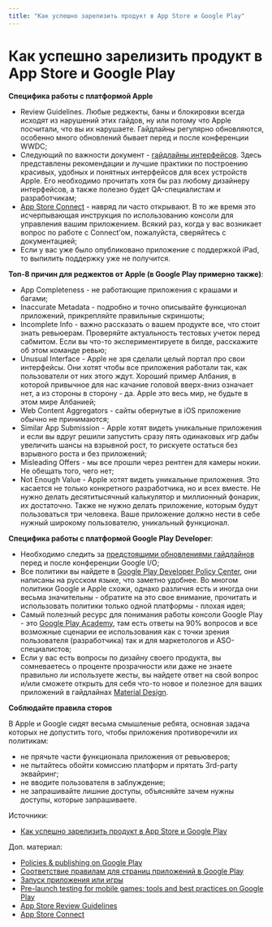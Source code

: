 ```yaml
---
title: "Как успешно зарелизить продукт в App Store и Google Play"
---
```


# Как успешно зарелизить продукт в App Store и Google Play

**Специфика работы с платформой Apple**

* Review Guidelines. Любые реджекты, баны и блокировки всегда исходят из нарушений этих гайдов, ну или потому что Apple посчитали, что вы их нарушаете. Гайдлайны регулярно обновляются, особенно много обновлений бывает перед и после конференции WWDC;
* Следующий по важности документ - [гайдлайны интерфейсов](https://developer.apple.com/design/human-interface-guidelines/). Здесь представлены рекомендации и лучшие практики по построению красивых, удобных и понятных интерфейсов для всех устройств Apple. Его необходимо прочитать хотя бы раз любому дизайнеру интерфейсов, а также полезно будет QA-специалистам и разработчикам;
* [App Store Connect](https://help.apple.com/app-store-connect/en.lproj/static.html) - навряд ли часто открывают. В то же время это исчерпывающая инструкция по использованию консоли для управления вашим приложением. Всякий раз, когда у вас возникает вопрос по работе с Connect’ом, пожалуйста, сверяйтесь с документацией;
* Если у вас уже было опубликовано приложение с поддержкой iPad, то выпилить поддержку уже не получится.

**Топ-8 причин для реджектов от Apple (в Google Play примерно также)**:

* App Completeness - не работающие приложения с крашами и багами;
* Inaccurate Metadata - подробно и точно описывайте функционал приложений, прикрепляйте правильные скриншоты;
* Incomplete Info - важно рассказать о вашем продукте все, что стоит знать ревьюерам. Проверяйте актуальность тестовых учеток перед сабмитом. Если вы что-то экспериментируете в билде, расскажите об этом команде ревью;
* Unusual Interface - Apple не зря сделали целый портал про свои интерфейсы. Они хотят чтобы все приложения работали так, как пользователи от них этого ждут. Хороший пример Албания, в которой привычное для нас качание головой вверх-вниз означает нет, а из стороны в сторону - да. Apple это весь мир, не будьте в этом мире Албанией;
* Web Content Aggregators - сайты обернутые в iOS приложение обычно не принимаются;
* Similar App Submission - Apple хотят видеть уникальные приложения и если вы вдруг решили запустить сразу пять одинаковых игр дабы увеличить шансы на взрывной рост, то рискуете остаться без взрывного роста и без приложений;
* Misleading Offers - мы все прошли через рентген для камеры нокии. Не обещать того, чего нет;
* Not Enough Value - Apple хотят видеть уникальные приложения. Это касается не только конкретного разработчика, но и всех вместе. Не нужно делать десятитысячный калькулятор и миллионный фонарик, их достаточно. Также не нужно делать приложение, которым будут пользоваться три человека. Ваше приложение должно нести в себе нужный широкому пользователю, уникальный функционал.

**Специфика работы с платформой Google Play Developer**:

* Необходимо следить за [предстоящими обновлениями гайдлайнов](https://developer.android.com/distribute/play-policies) перед и после конференции Google I/O;
* Все политики вы найдете в [Google Play Developer Policy Center](https://play.google.com/intl/en/about/developer-content-policy/), они написаны на русском языке, что заметно удобнее. Во многом политики Google и Apple схожи, однако различия есть и иногда они весьма значительны - обратите на это свое внимание, прочитать и использовать политики только одной платформы - плохая идея;
* Самый полезный ресурс для понимания работы консоли Google Play - это [Google Play Academy](https://playacademy.exceedlms.com/student/catalog), там есть ответы на 90% вопросов и все возможные сценарии ее использования как с точки зрения пользователя (разработчика) так и для маркетологов и ASO-специалистов;
* Если у вас есть вопросы по дизайну своего продукта, вы сомневаетесь о проценте прозрачности или даже не знаете правильно ли используете жесты, вы найдете ответ на свой вопрос и/или сможете открыть для себя что-то новое и полезное для ваших приложений в гайдлайнах [Material Design](https://material.io/design/introduction).

**Соблюдайте правила сторов**

В Apple и Google сидят весьма смышленые ребята, основная задача которых не допустить того, чтобы приложения противоречили их политикам:

* не прячьте части функционала приложения от ревьюверов;
* не пытайтесь обойти комиссию платформ и прятать 3rd-party эквайринг;
* не вводите пользователя в заблуждение;
* не запрашивайте лишние доступы, объясняйте зачем нужны доступы, которые запрашиваете.

Источники:

* [Как успешно зарелизить продукт в App Store и Google Play](https://telegra.ph/Kak-uspeshno-zarelizit-produkt-v-App-Store-i-Google-Play-02-27)

Доп. материал:

* [Policies & publishing on Google Play](https://www.youtube.com/watch?v=ZDS4diFfBmQ)
* [Соответствие правилам для страниц приложений в Google Play](https://playacademy.exceedlms.com/student/activity/15949)
* [Запуск приложения или игры](https://playacademy.exceedlms.com/student/path/16605)
* [Pre-launch testing for mobile games: tools and best practices on Google Play](https://medium.com/googleplaydev/test-pre-launch-96d0ef3c4d51)
* [App Store Review Guidelines](https://developer.apple.com/app-store/review/guidelines/)
* [App Store Connect](https://developer.apple.com/support/app-store-connect/)

